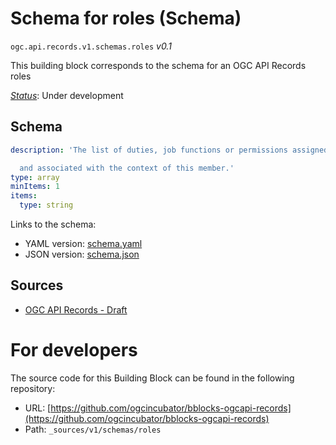 
# Schema for roles (Schema)

`ogc.api.records.v1.schemas.roles` *v0.1*

This building block corresponds to the schema for an OGC API Records roles

[*Status*](http://www.opengis.net/def/status): Under development

## Schema

```yaml
description: 'The list of duties, job functions or permissions assigned by the system

  and associated with the context of this member.'
type: array
minItems: 1
items:
  type: string

```

Links to the schema:

* YAML version: [schema.yaml](https://ogcincubator.github.io/bblocks-ogcapi-records/build/annotated/api/records/v1/schemas/roles/schema.json)
* JSON version: [schema.json](https://ogcincubator.github.io/bblocks-ogcapi-records/build/annotated/api/records/v1/schemas/roles/schema.yaml)

## Sources

* [OGC API Records - Draft](https://docs.ogc.org/DRAFTS/20-004.html)

# For developers

The source code for this Building Block can be found in the following repository:

* URL: [https://github.com/ogcincubator/bblocks-ogcapi-records](https://github.com/ogcincubator/bblocks-ogcapi-records)
* Path: `_sources/v1/schemas/roles`

